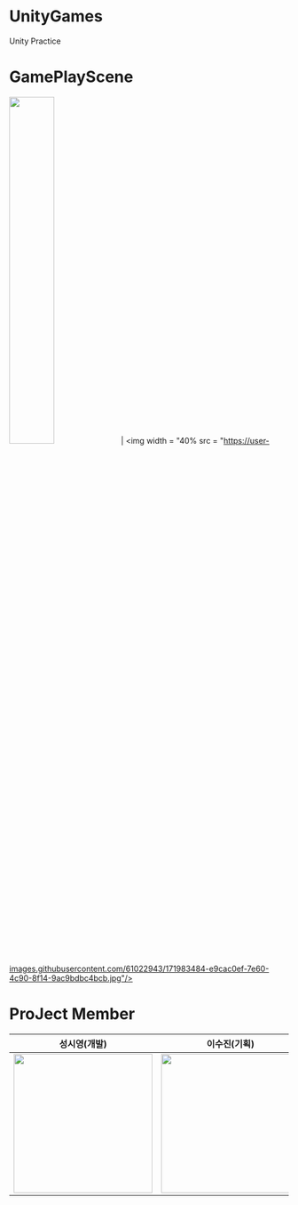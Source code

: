 # UnityGames
Unity Practice

# GamePlayScene
<img width = "40%" src = "https://user-images.githubusercontent.com/61022943/171983419-dfb2f85b-b05d-4b7c-9f89-183f1fb96a8d.jpg"/>| <img width = "40% src = "https://user-images.githubusercontent.com/61022943/171983484-e9cac0ef-7e60-4c90-8f14-9ac9bdbc4bcb.jpg"/>

# ProJect Member
성시영(개발) | 이수진(기획) | 김주언(아트) | 이지연(아트)
---|---|---|---|
<img width = "250" src= "https://user-images.githubusercontent.com/61022943/161381375-311f64fc-1aec-4519-b60a-b52b2b93aa36.jpg"/>| <img width = "250" src= "https://user-images.githubusercontent.com/61022943/161381661-b5d0ba7b-6feb-4a08-a960-42ce5c1fb8ab.jpg"/>|<img width = "250" src = "https://user-images.githubusercontent.com/61022943/161382170-1b7e4dcb-7234-4eac-bfa5-f65ecd5bff30.jpg"/>|<img width = "250" src = "https://user-images.githubusercontent.com/61022943/161381901-999bbab3-a841-4c78-b0e9-3b9ea40f066a.jpg"/>

